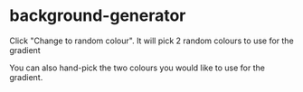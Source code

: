 # background-generator

Click "Change to random colour". It will pick 2 random colours to use for the gradient

You can also hand-pick the two colours you would like to use for the gradient.
